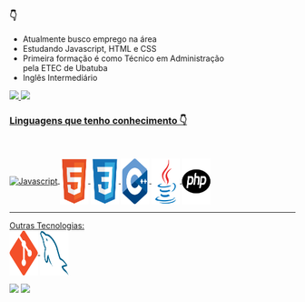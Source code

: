 ### 👇

- Atualmente busco emprego na área
- Estudando Javascript, HTML e CSS
- Primeira formação é como Técnico em Administração <br>
  pela ETEC de Ubatuba
- Inglês Intermediário
<!-- traduzir para o inglês -->

<div>
  <a href="https://github.com/gureispt">
  <img height="160em" src="https://github-readme-stats.vercel.app/api?username=gureispt&show_icons=true&theme=midnight-purple&include_all_commits=true&count_private=true"/>
  <img height="160em" src="https://github-readme-stats.vercel.app/api/top-langs/?username=gureispt&layout=compact&langs_count=16&theme=midnight-purple"/>
</div>

### Linguagens que tenho conhecimento 👇  
<div style="display: inline_block"><br>

<br>
<img align="center" alt="Javascript" height="80" width="50" src="https://cdn.jsdelivr.net/gh/devicons/devicon/icons/javascript/javascript-original.svg">
<img align="center" alt="HTML" height="80" width="50" src="https://raw.githubusercontent.com/devicons/devicon/master/icons/html5/html5-original.svg">
<img align="center" alt="CSS" height="80" width="50" src="https://raw.githubusercontent.com/devicons/devicon/master/icons/css3/css3-original.svg">
<img align="center" alt="C++" height="80" width="50" src="https://raw.githubusercontent.com/devicons/devicon/master/icons/cplusplus/cplusplus-original.svg"> 
<img align="center" alt="Java" height="80" width="50" src="https://raw.githubusercontent.com/devicons/devicon/master/icons/java/java-original.svg">
<img align="center" alt="PHP" height="80" width="50" src="https://raw.githubusercontent.com/devicons/devicon/master/icons/php/php-plain.svg">
<br>

<hr>

Outras Tecnologias: 
<br>
<img align="center" alt="Git" height="80" width="50" src="https://raw.githubusercontent.com/devicons/devicon/master/icons/git/git-original.svg">
<img align="center" alt="MySQL" height="80" width="50" src="https://raw.githubusercontent.com/devicons/devicon/master/icons/mysql/mysql-plain.svg">
</div>

<div>
  <a href="https://instagram.com/gustavoreispt" target="_blank"><img src="https://img.shields.io/badge/-Instagram-%23E4405F?style=for-the-badge&logo=instagram&logoColor=black" target="_blank"></a>
  <a href="https://www.linkedin.com/in/gustavo-reis-91742a226" target="_blank"><img src="https://img.shields.io/badge/-LinkedIn-%230077B5?style=for-the-badge&logo=linkedin&logoColor=white" target="_blank"></a>
</div>
